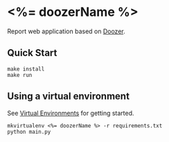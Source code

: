 <%= doozerName %>
==============

Report web application based on [Doozer](https://github.com/meltmedia/doozer/).

## Quick Start

    make install
    make run

## Using a virtual environment

See [Virtual Environments](http://docs.python-guide.org/en/latest/dev/virtualenvs/) for getting started.

    mkvirtualenv <%= doozerName %> -r requirements.txt
    python main.py
